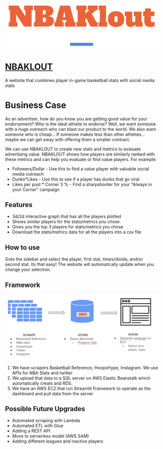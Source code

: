 ![logo](https://github.com/rphillip/NBAKloutApp/blob/main/logo.png)
# [NBAKLOUT](http://nbaklout.icu)
A website that combines player in-game basketball stats with social media stats

# Business Case
As an advertiser, how do you know you are getting good value for your endorsement?
Who is the ideal athlete to endorse?
Well, we want someone with a huge outreach who can blast our product to the world.
We also want someone who is cheap… If someone makes less than other athletes… maybe we can get away with offering them a smaller contract.

We can use NBAKLOUT to create new stats and metrics to evaluate advertising value.
NBAKLOUT shows how players are similarly ranked with these metrics and can help you evaluate or find value players.
For example:
 - Followers/Dollar - Use this to find a value player with valuable social media outreach
 - Dunks*Likes - Use this to see if a player has dunks that go viral
 - Likes per post * Corner 3 % - Find a sharpshooter for your "Always in your Corner" campaign

## Features

- 3d/2d interactive graph that has all the players plotted
- Shows similar players for the stats/metrics you chose.
- Gives you the top 3 players for stats/metrics you chose
- Download the stats/metrics data for all the players into a csv file

## How to use
Goto the sidebar and select the player, first stat, times/divide, and/or second stat.
Its that easy! The website will automatically update when you change your selection.

## Framework
![framework](https://github.com/rphillip/NBAKloutApp/blob/main/framework.png)

1. We have scrapers Basketball Reference, HoopsHype, Instagram. We use APIs for NBA Stats and twitter
2. We upload that data to a SQL server on AWS Elastic Beanstalk which automatically creats and RDS.
3. We have an AWS EC2 that run Streamlit Framework to operate as the dashboard and pull data from the server

## Possible Future Upgrades
- Automated scraping with Lambda
- Automated ETL with Glue
- Adding a REST API
- Move to serverless model (AWS SAM)
- Adding different leagues and inactive players
